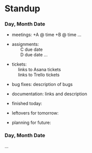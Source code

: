 # Standup

### Day, Month Date

* meetings: +A @ time
            +B @ time
            ...
            
* assignments: <br />&nbsp;&nbsp;&nbsp;&nbsp;&nbsp;&nbsp;&nbsp;C due date
               <br />&nbsp;&nbsp;&nbsp;&nbsp;&nbsp;&nbsp;&nbsp;D due date
               ...
               
* tickets:
          <br />&nbsp;&nbsp;&nbsp;&nbsp;&nbsp;links to Asana tickets
          <br />&nbsp;&nbsp;&nbsp;&nbsp;&nbsp;links to Trello tickets
          
* bug fixes: description of bugs

* documentation: links and description

* finished today: 

* leftovers for tomorrow: 

* planning for future: 


### Day, Month Date
...
